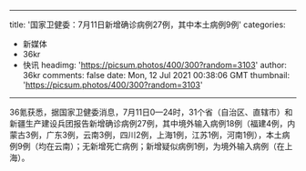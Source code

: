 
---
title: '国家卫健委：7月11日新增确诊病例27例，其中本土病例9例'
categories: 
 - 新媒体
 - 36kr
 - 快讯
headimg: 'https://picsum.photos/400/300?random=3103'
author: 36kr
comments: false
date: Mon, 12 Jul 2021 00:38:06 GMT
thumbnail: 'https://picsum.photos/400/300?random=3103'
---

<div>   
36氪获悉，据国家卫健委消息，7月11日0—24时，31个省（自治区、直辖市）和新疆生产建设兵团报告新增确诊病例27例，其中境外输入病例18例（福建4例，内蒙古3例，广东3例，云南3例，四川2例，上海1例，江苏1例，河南1例），本土病例9例（均在云南）；无新增死亡病例；新增疑似病例1例，为境外输入病例（在上海）。  
</div>
            